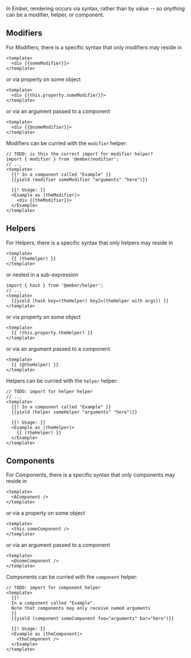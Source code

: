 In Ember, rendering occurs via syntax, rather than by value -- so _anything_ can be a modifier, helper, or component.

## Modifiers

For Modifiers, there is a specific syntax that only modifiers may reside in

```gjs
<template>
  <div {{someModifier}}>
</template>
```
or via property on some object

```gjs
<template>
  <div {{this.property.someModifier}}>
</template>
```
or via an argument passed to a component

```gjs
<template>
  <div {{@someModifier}}>
</template>
```

Modifiers can be curried with the `modifier` helper:

```gjs
// TODO: is this the correct import for modifier helper?
import { modifier } from '@ember/modifier';
// ...
<template>
  {{! In a component called "Example" }}
  {{yield (modifier someModifier "arguments" "here")}}

  {{! Usage: }}
  <Example as |theModifier|>
    <div {{theModifier}}>
  </Example>
</template>
```


## Helpers

For Helpers, there is a specific syntax that only helpers may reside in
```gjs
<template>
  {{ (theHelper) }}
</template>
```
or nested in a sub-expression
```gjs
import { hash } from '@ember/helper';
// ...
<template>
  {{yield (hash key=(theHelper) key2=(theHelper with args)) }}
</template>
```
or via property on some object
```gjs
<template>
  {{ (this.property.theHelper) }}
</template>
```
or via an argument passed to a component
```gjs
<template>
  {{ (@theHelper) }}
</template>
```

Helpers can be curried with the `helper` helper:
```gjs
// TODO: import for helper helper
// ...
<template>
  {{! In a component called "Example" }}
  {{yield (helper someHelper "arguments" "here")}}

  {{! Usage: }}
  <Example as |theHelper|>
    {{ (theHelper) }}
  </Example>
</template>
```

## Components

For Components, there is a specific syntax that only components may reside in
```gjs
<template>
  <AComponent />
</template>
```
or via a property on some object
```gjs
<template>
  <this.someComponent />
</template>
```
or via an argument passed to a component
```gjs
<template>
  <@someComponent />
</template>
```

Components can be curried with the `component` helper:
```gjs
// TODO: import for component helper
<template>
  {{!
  In a component called "Example".
  Note that components may only receive named arguments
  }}
  {{yield (component someComponent foo="arguments" bar="here")}}

  {{! Usage: }}
  <Example as |theComponent|>
    <theComponent />
  </Example>
</template>
```
